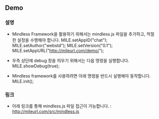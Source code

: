 ## Demo

### 설명
- Mindless Framework을 활용하기 위해서는 mindless.js 파일을 추가하고, 적절한 설정을 수행해야 합니다.
  MILE.setAppID("chat");
  MILE.setAuthor("webstd");
  MILE.setVersion("0.1");
  MILE.setAppURL("http://mileurl.com/demo/");

- 우측 상단에 debug 창을 띄우기 위해서는 다음 명령을 실행합니다.
  MILE.showDebug(true);

- Mindless framework를 사용하려면 아래 명령을 반드시 실행해야 동작합니다.
  MILE.init();

### 링크
- 아래 링크를 통해 mindless.js 파일 접근이 가능합니다.
  : http://mileurl.com/src/mindless.js
